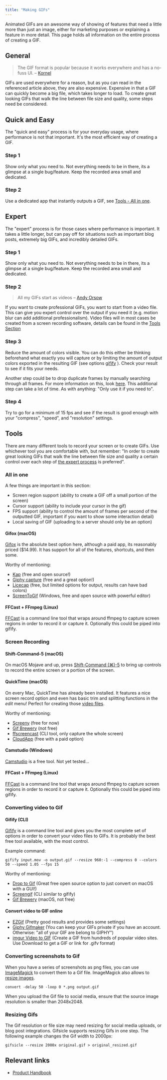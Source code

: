 ```yaml
---
title: "Making GIFs"
---
```


Animated GIFs are an awesome way of showing of features that need a little more than just an image, either for marketing purposes or explaining a feature in more detail. This page holds all information on the entire process of creating a GIF.

## General

> The GIF format is popular because it works everywhere and has a no-fuss UI. – [Kornel](https://kornel.ski/efficient-gifs#sec44)

GIFs are used everywhere for a reason, but as you can read in the referenced article above, they are also expensive. Expensive in that a GIF can quickly become a big file, which takes longer to load. To create great looking GIFs that walk the line between file size and quality, some steps need be considered.

## Quick and Easy

The "quick and easy" process is for your everyday usage, where performance is not that important. It's the most efficient way of creating a GIF.

### Step 1

Show only what you need to. Not everything needs to be in there, its a glimpse at a single bug/feature. Keep the recorded area small and dedicated.

### Step 2

Use a dedicated app that instantly outputs a GIF, see [Tools - All in one](#all-in-one).

## Expert

The "expert" process is for those cases where performance is important. It takes a little longer, but can pay off for situations such as important blog posts, extremely big GIFs, and incredibly detailed GIFs.

### Step 1

Show only what you need to. Not everything needs to be in there, its a glimpse at a single bug/feature. Keep the recorded area small and dedicated.

### Step 2

> All my GIFs start as videos – [Andy Orsow](https://web.archive.org/web/20241224005349/https://www.invisionapp.com/inside-design/7-tips-for-designing-awesome-gifs/)

If you want to create professional GIFs, you want to start from a video file. This can give you expert control over the output if you need it (e.g. motion blur can add additional professionalism). Video files will in most cases be created from a screen recording software, details can be found in the [Tools Section](#tools)

### Step 3

Reduce the amount of colors visible. You can do this either be thinking beforehand what exactly you will capture or by limiting the amount of output colors exported in the resulting GIF (see options [gifify](#gifify-cli) ). Check your result to see if it fits your needs.

Another step could be to drop duplicate frames by manually searching through all frames. For more information on this, look [here](https://web.archive.org/web/20241224005349/https://www.invisionapp.com/inside-design/7-tips-for-designing-awesome-gifs/). This additional step can take a lot of time. As with anything: "Only use it if you need to".

### Step 4

Try to go for a minimum of 15 fps and see if the result is good enough with your "compress", "speed", and "resolution" settings.

## Tools

There are many different tools to record your screen or to create GIFs. Use whichever tool you are comfortable with, but remember: "In order to create great looking GIFs that walk the line between file size and quality a certain control over each step of [the expert process](#expert) is preferred".

### All in one

A few things are important in this section:

- Screen region support (ability to create a GIF off a small portion of the screen)
- Cursor support (ability to include your cursor in the gif)
- FPS support (ability to control the amount of frames per second of the outputted GIF, important if you want to show some interaction detail)
- Local saving of GIF (uploading to a server should only be an option)

#### Gifox (macOS)

[Gifox](https://gifox.app/) is the absolute best option here, although a paid app, its reasonably priced ($14.99). It has support for all of the features, shortcuts, and then some.

Worthy of mentioning:

- [Kap](https://getkap.co/) (free and open source!)
- [Giphy capture](https://apps.apple.com/us/app/giphy-capture-the-gif-maker/id668208984?mt=12) (free and a great option!)
- [Licecap](https://www.cockos.com/licecap/) (free, but limited options for output, results can have bad colors)
- [ScreenToGif](https://www.screentogif.com/) (Windows, free and open source with powerful editor)

#### FFCast + FFmpeg (Linux)

[FFCast](https://github.com/ropery/FFcast) is a command line tool that wraps around ffmpeg to capture screen regions in order to record it or capture it. Optionally this could be piped into gifify.

### Screen Recording

#### Shift-Command-5 (macOS)

On macOS Mojave and up, press [Shift-Command (⌘)-5](https://support.apple.com/en-us/102618) to bring up controls to record
the entire screen or a portion of the screen.

#### QuickTime (macOS)

On every Mac, QuickTime has already been installed. It features a nice screen record option and even has basic trim and splitting functions in the *edit* menu! Perfect for creating those [video files](#step-1).

Worthy of mentioning:

- [Screeny](https://apps.apple.com/us/app/screeny/id440991524?mt=12) (free for now)
- [Gif Brewery](https://gifdb.com/blog/gifbrewery.html) (not free)
- [ffscreencast](https://github.com/cytopia/ffscreencast) (CLI tool, only capture the whole screen)
- [CloudApp](https://zight.com/) (free with a paid option)

#### Camstudio (Windows)

[Camstudio](https://camstudio.org/) is a free tool. Not yet tested...

#### FFCast + FFmpeg (Linux)

[FFCast](https://github.com/ropery/FFcast) is a command line tool that wraps around ffmpeg to capture screen regions in order to record it or capture it. Optionally this could be piped into gifify.

### Converting video to Gif

#### Gifify (CLI)

[Gifify](https://github.com/vvo/gifify) is a command line tool and gives you the most complete set of options in order to convert your video files to GIFs. It is probably the best free tool available, with the most control.

Example command:

`gifify input.mov -o output.gif --resize 960:-1 --compress 0 --colors 50 --speed 1.05 --fps 15`

Worthy of mentioning:

- [Drop to Gif](https://mortenjust.github.io/droptogif/) (Great free open source option to just convert on macOS with a GUI!)
- [Screengif](https://github.com/dergachev/screengif) (CLI similar to gifify)
- [Gif Brewery](https://gifdb.com/blog/gifbrewery.html) (macOS, not free)

#### Convert video to GIF online

- [EZGif](https://ezgif.com/video-to-gif) (Pretty good results and provides some settings)
- [Giphy Gifmaker](https://giphy.com/create/gifmaker) (You can keep your GIFs private if you have an account. Otherwise: "all of your GIF are belong to GIPHY")
- [imgur Video to GIF](https://imgur.com/gallery/how-to-use-imgur-video-to-gif-tool-N1j3YAD) (Create a GIF from hundreds of popular video sites. Use Download to get a GIF or link for .gifv format)

### Converting screenshots to Gif

When you have a series of screenshots as png files, you can use [ImageMagick](/handbook/tools-and-tips/#imagemagick) to convert them to a Gif file. ImageMagick also allows to [resize images](/handbook/tools-and-tips/#resizing-images).

```console
convert -delay 50 -loop 0 *.png output.gif
```

When you upload the Gif file to social media, ensure that the source image resolution is smaller than 2048x2048.

### Resizing Gifs

The Gif resolution or file size may need resizing for social media uploads, or blog post integrations. Gifsicle supports resizing Gifs in one step. The following example changes the Gif width to 2000px:

```console
gifsicle --resize 2000x original.gif > original_resized.gif
```

## Relevant links

- [Product Handbook](/handbook/product/)
